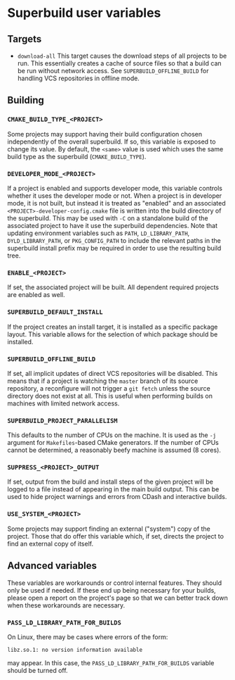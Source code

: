 # Superbuild user variables

## Targets

  - `download-all` This target causes the download steps of all projects to be
    run. This essentially creates a cache of source files so that a build can
    be run without network access. See `SUPERBUILD_OFFLINE_BUILD` for handling
    VCS repositories in offline mode.

## Building

### `CMAKE_BUILD_TYPE_<PROJECT>`

Some projects may support having their build configuration chosen independently
of the overall superbuild. If so, this variable is exposed to change its value.
By default, the `<same>` value is used which uses the same build type as the
superbuild (`CMAKE_BUILD_TYPE`).

### `DEVELOPER_MODE_<PROJECT>`

If a project is enabled and supports developer mode, this variable controls
whether it uses the developer mode or not. When a project is in developer mode,
it is not built, but instead it is treated as "enabled" and an associated
`<PROJECT>-developer-config.cmake` file is written into the build directory of
the superbuild. This may be used with `-C` on a standalone build of the
associated project to have it use the superbuild dependencies. Note that
updating environment variables such as `PATH`, `LD_LIBRARY_PATH`,
`DYLD_LIBRARY_PATH`, or `PKG_CONFIG_PATH` to include the relevant paths in the
superbuild install prefix may be required in order to use the resulting build
tree.

### `ENABLE_<PROJECT>`

If set, the associated project will be built. All dependent required projects
are enabled as well.

### `SUPERBUILD_DEFAULT_INSTALL`

If the project creates an install target, it is installed as a specific package
layout. This variable allows for the selection of which package should be
installed.

### `SUPERBUILD_OFFLINE_BUILD`

If set, all implicit updates of direct VCS repositories will be disabled. This
means that if a project is watching the `master` branch of its source
repository, a reconfigure will not trigger a `git fetch` unless the source
directory does not exist at all. This is useful when performing builds on
machines with limited network access.

### `SUPERBUILD_PROJECT_PARALLELISM`

This defaults to the number of CPUs on the machine. It is used as the `-j`
argument for `Makefiles`-based CMake generators. If the number of CPUs cannot
be determined, a reasonably beefy machine is assumed (8 cores).

### `SUPPRESS_<PROJECT>_OUTPUT`

If set, output from the build and install steps of the given project will be
logged to a file instead of appearing in the main build output. This can be
used to hide project warnings and errors from CDash and interactive builds.

### `USE_SYSTEM_<PROJECT>`

Some projects may support finding an external ("system") copy of the project.
Those that do offer this variable which, if set, directs the project to find an
external copy of itself.

## Advanced variables

These variables are workarounds or control internal features. They should only
be used if needed. If these end up being necessary for your builds, please open
a report on the project's page so that we can better track down when these
workarounds are necessary.

### `PASS_LD_LIBRARY_PATH_FOR_BUILDS`

On Linux, there may be cases where errors of the form:

```
libz.so.1: no version information available
```

may appear. In this case, the `PASS_LD_LIBRARY_PATH_FOR_BUILDS` variable should
be turned off.
